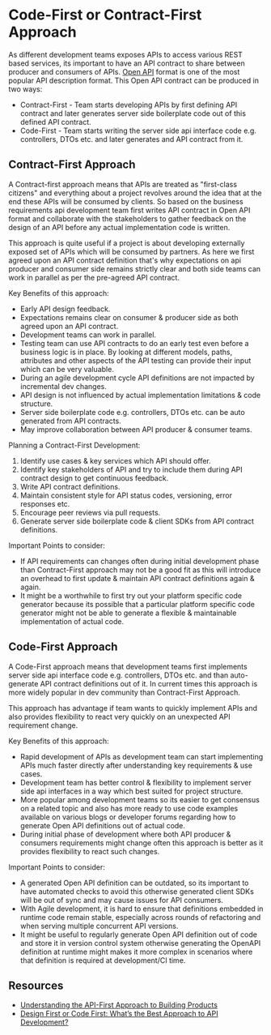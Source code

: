 # Code-First or Contract-First Approach

As different development teams exposes APIs to access various REST based services, its important to have an API contract to share between producer and consumers of APIs. [Open API](https://www.openapis.org/) format is one of the most popular API description format. This Open API contract can be produced in two ways:

- Contract-First - Team starts developing APIs by first defining API contract and later generates server side boilerplate code out of this defined API contract.
- Code-First - Team starts writing the server side api interface code e.g. controllers, DTOs etc. and later generates and API contract from it.

## Contract-First Approach

A Contract-first approach means that APIs are treated as "first-class citizens" and everything about a project revolves around the idea that at the end these APIs will be consumed by clients. So based on the business requirements api development team first writes API contract in Open API format and collaborate with the stakeholders to gather feedback on the design of an API before any actual implementation code is written.

This approach is quite useful if a project is about developing externally exposed set of APIs which will be consumed by partners. As here we first agreed upon an API contract definition that's why expectations on api producer and consumer side remains strictly clear and both side teams can work in parallel as per the pre-agreed API contract.

Key Benefits of this approach:

- Early API design feedback.
- Expectations remains clear on consumer & producer side as both agreed upon an API contract.
- Development teams can work in parallel.
- Testing team can use API contracts to do an early test even before a business logic is in place. By looking at different models, paths, attributes and other aspects of the API testing can provide their input which can be very valuable.
- During an agile development cycle API definitions are not impacted by incremental dev changes.
- API design is not influenced by actual implementation limitations & code structure.
- Server side boilerplate code e.g. controllers, DTOs etc. can be auto generated from API contracts.
- May improve collaboration between API producer & consumer teams.

Planning a Contract-First Development:

1. Identify use cases & key services which API should offer.
2. Identify key stakeholders of API and try to include them during API contract design to get continuous feedback.
3. Write API contract definitions.
4. Maintain consistent style for API status codes, versioning, error responses etc.
5. Encourage peer reviews via pull requests.
6. Generate server side boilerplate code & client SDKs from API contract definitions.

Important Points to consider:

- If API requirements can changes often during initial development phase than Contract-First approach may not be a good fit as this will introduce an overhead to first update & maintain API contract definitions again & again.
- It might be a worthwhile to first try out your platform specific code generator because its possible that a particular platform specific code generator might not be able to generate a flexible & maintainable implementation of actual code.

## Code-First Approach

A Code-First approach means that development teams first implements server side api interface code e.g. controllers, DTOs etc. and than auto-generate API contract definitions out of it. In current times this approach is more widely popular in dev community than Contract-First Approach.

This approach has advantage if team wants to quickly implement APIs and also provides flexibility to react very quickly on an unexpected API requirement change.

Key Benefits of this approach:

- Rapid development of APIs as development team can start implementing APIs much faster directly after understanding key requirements & use cases.
- Development team has better control & flexibility to implement server side api interfaces in a way which best suited for project structure.
- More popular among development teams so its easier to get consensus on a related topic and also has more ready to use code examples available on various blogs or developer forums regarding how to generate Open API definitions out of actual code.
- During initial phase of development where both API producer & consumers requirements might change often this approach is better as it provides flexibility to react such changes.

Important Points to consider:

- A generated Open API definition can be outdated, so its important to have automated checks to avoid this otherwise generated client SDKs will be out of sync and may cause issues for API consumers.
- With Agile development, it is hard to ensure that definitions embedded in runtime code remain stable, especially across rounds of refactoring and when serving multiple concurrent API versions.
- It might be useful to regularly generate Open API definition out of code and store it in version control system otherwise generating the OpenAPI definition at runtime might makes it more complex in scenarios where that definition is required at development/CI time.

## Resources

- [Understanding  the API-First Approach to Building Products](https://swagger.io/resources/articles/adopting-an-api-first-approach/)
- [Design First or Code First: What’s the Best Approach to API Development?](https://swagger.io/blog/api-design/design-first-or-code-first-api-development/)
